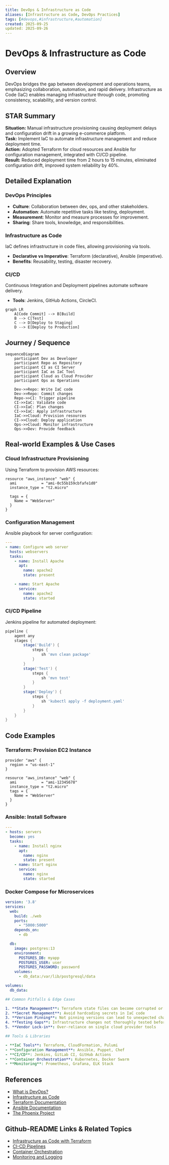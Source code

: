 ```yaml
---
title: DevOps & Infrastructure as Code
aliases: [Infrastructure as Code, DevOps Practices]
tags: [#devops,#infrastructure,#automation]
created: 2025-09-25
updated: 2025-09-26
---
```


# DevOps & Infrastructure as Code

## Overview

DevOps bridges the gap between development and operations teams, emphasizing collaboration, automation, and rapid delivery. Infrastructure as Code (IaC) enables managing infrastructure through code, promoting consistency, scalability, and version control.

## STAR Summary

**Situation:** Manual infrastructure provisioning causing deployment delays and configuration drift in a growing e-commerce platform.  
**Task:** Implement IaC to automate infrastructure management and reduce deployment time.  
**Action:** Adopted Terraform for cloud resources and Ansible for configuration management, integrated with CI/CD pipeline.  
**Result:** Reduced deployment time from 2 hours to 15 minutes, eliminated configuration drift, improved system reliability by 40%.

## Detailed Explanation

### DevOps Principles

- **Culture**: Collaboration between dev, ops, and other stakeholders.
- **Automation**: Automate repetitive tasks like testing, deployment.
- **Measurement**: Monitor and measure processes for improvement.
- **Sharing**: Share tools, knowledge, and responsibilities.

### Infrastructure as Code

IaC defines infrastructure in code files, allowing provisioning via tools.

- **Declarative vs Imperative**: Terraform (declarative), Ansible (imperative).
- **Benefits**: Reusability, testing, disaster recovery.

### CI/CD

Continuous Integration and Deployment pipelines automate software delivery.

- **Tools**: Jenkins, GitHub Actions, CircleCI.

```mermaid
graph LR
    A[Code Commit] --> B[Build]
    B --> C[Test]
    C --> D[Deploy to Staging]
    D --> E[Deploy to Production]
```

## Journey / Sequence

```mermaid
sequenceDiagram
    participant Dev as Developer
    participant Repo as Repository
    participant CI as CI Server
    participant IaC as IaC Tool
    participant Cloud as Cloud Provider
    participant Ops as Operations

    Dev->>Repo: Write IaC code
    Dev->>Repo: Commit changes
    Repo->>CI: Trigger pipeline
    CI->>IaC: Validate code
    CI->>IaC: Plan changes
    CI->>IaC: Apply infrastructure
    IaC->>Cloud: Provision resources
    CI->>Cloud: Deploy application
    Ops->>Cloud: Monitor infrastructure
    Ops->>Dev: Provide feedback
```

## Real-world Examples & Use Cases

### Cloud Infrastructure Provisioning
Using Terraform to provision AWS resources:

```hcl
resource "aws_instance" "web" {
  ami           = "ami-0c55b159cbfafe1d0"
  instance_type = "t2.micro"

  tags = {
    Name = "WebServer"
  }
}
```

### Configuration Management
Ansible playbook for server configuration:

```yaml
---
- name: Configure web server
  hosts: webservers
  tasks:
    - name: Install Apache
      apt:
        name: apache2
        state: present

    - name: Start Apache
      service:
        name: apache2
        state: started
```

### CI/CD Pipeline
Jenkins pipeline for automated deployment:

```groovy
pipeline {
    agent any
    stages {
        stage('Build') {
            steps {
                sh 'mvn clean package'
            }
        }
        stage('Test') {
            steps {
                sh 'mvn test'
            }
        }
        stage('Deploy') {
            steps {
                sh 'kubectl apply -f deployment.yaml'
            }
        }
    }
}
```

## Code Examples

### Terraform: Provision EC2 Instance

```hcl
provider "aws" {
  region = "us-east-1"
}

resource "aws_instance" "web" {
  ami           = "ami-12345678"
  instance_type = "t2.micro"
  tags = {
    Name = "WebServer"
  }
}
```

### Ansible: Install Software

```yaml
---
- hosts: servers
  become: yes
  tasks:
    - name: Install nginx
      apt:
        name: nginx
        state: present
    - name: Start nginx
      service:
        name: nginx
        state: started
```

### Docker Compose for Microservices

```yaml
version: '3.8'
services:
  web:
    build: ./web
    ports:
      - "5000:5000"
    depends_on:
      - db

  db:
    image: postgres:13
    environment:
      POSTGRES_DB: myapp
      POSTGRES_USER: user
      POSTGRES_PASSWORD: password
    volumes:
      - db_data:/var/lib/postgresql/data

volumes:
  db_data:

## Common Pitfalls & Edge Cases

1. **State Management**: Terraform state files can become corrupted or out of sync
2. **Secret Management**: Avoid hardcoding secrets in IaC code
3. **Version Pinning**: Not pinning versions can lead to unexpected changes
4. **Testing Gaps**: Infrastructure changes not thoroughly tested before production
5. **Vendor Lock-in**: Over-reliance on single cloud provider tools

## Tools & Libraries

- **IaC Tools**: Terraform, CloudFormation, Pulumi
- **Configuration Management**: Ansible, Puppet, Chef
- **CI/CD**: Jenkins, GitLab CI, GitHub Actions
- **Container Orchestration**: Kubernetes, Docker Swarm
- **Monitoring**: Prometheus, Grafana, ELK Stack
```

## References

- [What is DevOps?](https://aws.amazon.com/devops/what-is-devops/)
- [Infrastructure as Code](https://www.hashicorp.com/resources/what-is-infrastructure-as-code)
- [Terraform Documentation](https://www.terraform.io/docs)
- [Ansible Documentation](https://docs.ansible.com/)
- [The Phoenix Project](https://www.amazon.com/Phoenix-Project-DevOps-Helping-Business/dp/0988262592)

## Github-README Links & Related Topics

- [Infrastructure as Code with Terraform](../infrastructure-as-code-with-terraform/)
- [CI-CD Pipelines](../ci-cd-pipelines/)
- [Container Orchestration](../container-orchestration/)
- [Monitoring and Logging](../monitoring-and-logging/)
